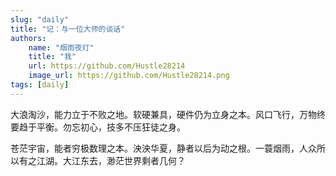 ```yaml
---
slug: "daily"
title: "记：与一位大师的谈话"
authors: 
    name: "烟雨夜灯"
    title: "我"
    url: https://github.com/Hustle28214
    image_url: https://github.com/Hustle28214.png
tags: [daily]
---
```



大浪淘沙，能力立于不败之地。软硬兼具，硬件仍为立身之本。风口飞行，万物终要趋于平衡。勿忘初心，技多不压狂徒之身。

苍茫宇宙，能者穷极数理之本。泱泱华夏，静者以后为动之根。一蓑烟雨，人众所以有之江湖。大江东去，渺茫世界剩者几何？

